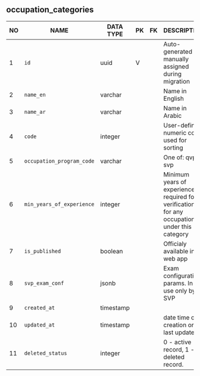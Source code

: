 occupation_categories
----------------------------


NO | NAME | DATA TYPE | PK | FK | DESCRIPTION            
---|------|-----------|----|----|-------------
1|`id` | uuid | V |  | Auto-generated or manually assigned during migration
2|`name_en` | varchar |  |  | Name in English
3|`name_ar` | varchar |  |  | Name in Arabic
4|`code` | integer |  |  | User-defined numeric code used for sorting
5|`occupation_program_code` | varchar |  |  | One of: qvp, svp
6|`min_years_of_experience` | integer |  |  | Minimum years of experience required for verification for any occupation under this category
7|`is_published` | boolean |  |  | Officialy available in web app
8|`svp_exam_conf` | jsonb |  |  | Exam configuration params. In use only by SVP
9|`created_at` | timestamp |  |  | 
10|`updated_at` | timestamp |  |  | date time of creation or last update
11|`deleted_status` | integer |  |  | 0 - active record, 1 - deleted record.
